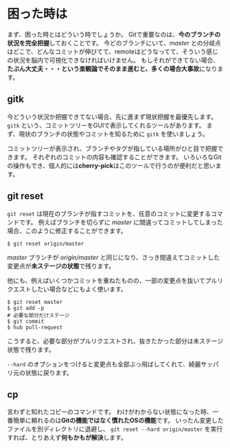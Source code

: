 # 困った時は

まず、困った時とはどういう時でしょうか。
Gitで重要なのは、**今のブランチの状況を完全把握**しておくことです。
今どのブランチにいて、*master* との分岐点はどこで、どんなコミットが伸びてて、remoteはどうなってて、そういう感じの状況を脳内で可視化できなければいけません。
もしそれができてない場合、**たぶん大丈夫・・・**という楽観論でそのまま進むと、多くの場合**大事故**になります。

## gitk

今どういう状況か把握できてない場合、先に進まず現状把握を最優先します。
`gitk` という、コミットツリーをGUIで表示してくれるツールがあります。
まず、現状のブランチの状態やコミットを知るために `gitk` を使いましょう。

コミットツリーが表示され、ブランチやタグが指している場所がひと目で把握できます。
それぞれのコミットの内容も確認することができます。
いろいろなGitの操作もでき、個人的には**cherry-pick**はこのツールで行うのが便利だと思います。

## git reset

`git reset` は現在のブランチが指すコミットを、任意のコミットに変更するコマンドです。
例えばブランチを切らずに *master* に間違ってコミットしてしまった場合、このように修正することができます。

    $ git reset origin/master

*master* ブランチが *origin/master* と同じになり、さっき間違えてコミットした変更点が**未ステージの状態**で残ります。

他にも、例えばいくつかコミットを重ねたものの、一部の変更点を抜いてプルリクエストしたい場合などにもよく使います。

    $ git reset master
    $ git add -p
    # 必要な部分だけステージ
    $ git commit
    $ hub pull-request

こうすると、必要な部分がプルリクエストされ、抜きたかった部分は未ステージ状態で残ります。

`--hard` のオプションをつけると変更点も全部ぶっ飛ばしてくれて、綺麗サッパリ元の状態に戻ります。


## cp

言わずと知れたコピーのコマンドです。
わけがわからない状態になった時、一番簡単に頼れるのは**Gitの機能ではなく慣れたOSの機能**です。
いったん変更したファイルを別ディレクトリに退避し、 `git reset --hard origin/master` を実行すれば、とりあえず**何もかもが解決**します。
